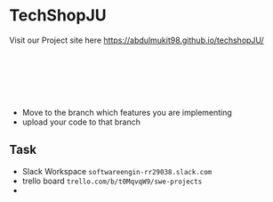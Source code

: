 # TechShopJU
Visit our Project site here https://abdulmukit98.github.io/techshopJU/


<br><br><br><br><br>
* Move to the branch which features you are implementing
* upload your code to that branch


## Task
* Slack Workspace `softwareengin-rr29038.slack.com`
* trello board `trello.com/b/t0MqvqW9/swe-projects`
* 
